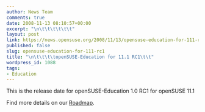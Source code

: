 ```yaml
---
author: News Team
comments: true
date: 2008-11-13 08:10:57+00:00
excerpt: "\n\t\t\t\t\t\t"
layout: post
link: https://news.opensuse.org/2008/11/13/opensuse-education-for-111-rc1/
published: false
slug: opensuse-education-for-111-rc1
title: "\n\t\t\t\topenSUSE-Education for 11.1 RC1\t\t"
wordpress_id: 1088
tags:
- Education
---
```

This is the release date for openSUSE-Education 1.0 RC1 for openSUSE 11.1

Find more details on our [Roadmap](http://en.opensuse.org/Education/Edu-CD/Roadmap).		
